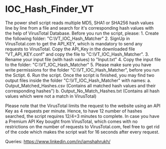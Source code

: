 # IOC_Hash_Finder_VT
The power shell script reads multiple MD5, SHA1 or SHA256 hash values line by line from a file and search for it's corresponding hash values with the help of VirusTotal Database. 
Before you run the script, please:
    1.  Create the following folder: "C:\VT_IOC_Hash_Matcher"
    2.  SignUp in VirusTotal.com to get the API_KEY, which is mandatory to send any requests to VirusTotal. Copy the API_Key in the downloaded file "VT_API_KEY.conf" and copy the file to "C:\VT_IOC_Hash_Matcher". 
    3.  Rename your input file (with hash values) to "Input.txt" 
    4.  Copy the input file to the folder: "C:\VT_IOC_Hash_Matcher"
    5.  Please make sure you have write permissions for the folder "C:\VT_IOC_Hash_Matcher", before you run the Sctipt.
    6.  Run the script. Once the script is finished, you may find two output files inside the folder "C:\VT_IOC_Hash_Matcher" with names:
            a. Output_Matched_Hashes.csv (Contains all matched hash values and their corresponding hashes")
            b. Output_No_Match_Hashes.txt (Contains all hash values which were not a match in VirusTotal)

Please note that the VirusTotal limits the request to the website using an API Key as 4 requests per minute. Hence, to have 12 number of hashes searched, the script requires 12/4=3 minutes to complete. In case you have a Premium API Key bought from VirusTotal, which comes with no restrictions on the number of requests to VirusTotal.com, feel free to get rid of the code which makes the script wait for 16 seconds after every request. 

Queries:
https://www.linkedin.com/in/iamshahrukh/


